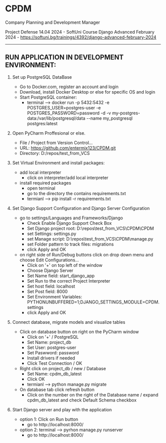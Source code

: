 # CPDM
Company Planning and Development Manager

Project Defense 14.04 2024 - SoftUni Course Django Advanced February 2024 - https://softuni.bg/trainings/4392/django-advanced-february-2024


-------------------------------------------
RUN APPLICATION IN DEVELOPMENT ENVIRONMENT:
-------------------------------------------


1. Set up PostgreSQL DataBase
	- Go to Docker.com, register an account and login
	- Download, install Docker Desktop or else for specific OS and login
	- Start PostgreSQL container:
		- terminal --> docker run -p 5432:5432 -e POSTGRES_USER=postgres-user -e POSTGRES_PASSWORD=password -d -v my-postgres-data:/var/lib/postgresql/data --name my_postgresql postgres:latest

2. Open PyCharm Proffesional or else.
	- File / Project from Version Control...
	- URL: https://github.com/entermix123/CPDM.git
	- Directory: D:/repos/test_from_VCS

3. Set Virtual Environment and install packages:
	- add local interpreter
		- click on interpreter/add local interpreter
	- install required packages
		- open terminal
		- go to the directory the contains requirements.txt
		- termianl --> pip install -r requirements.txt

4. Set Django Support Configuration and Django Server Configuration
	- go to settings/Languages and Frameworks/Django
		- Check Enable Django Support Check Box
		- Set Django project root: D:\repos\test_from_VCS\CPDM\CPDM
		- set Settings: settings.py
		- set Manage script: D:\repos\test_from_VCS\CPDM\manage.py
		- set Folder pattern to track files: migrations
		- click Apply and OK
	- on right side of Run/Debug buttons click on drop down menu and choose Edit Configurations...
		- Click on '+' on top left of the window
		- Choose Django Server
		- Set Name field: start_django_app
		- Set Run to the correct Project Interpreter
		- Set host field: localhost
		- Set Post field: 8000
		- Set Environment Variables: PYTHONUNBUFFERED=1;DJANGO_SETTINGS_MODULE=CPDM.settings
		- click Apply and OK

5. Connect database, migrate models and visualize tables
	- Click on database button on right on the PyCharm window
		- Click on '+' / PostgreSQL
		- Set Name: project_db
		- Set User: postgres-user
		- Set Paswword: password
		- Install drivers if needed
		- Click Test Connection / OK
	- Right click on project_db / new / Database
		- Set Name: cpdm_db_latest
		- Click OK
		- termianl --> python manage.py migrate
	- On database tab click refresh button
		- Click on the number on the right of the Database name / expand cpdm_db_latest and check Default Schema checkbox

6. Start Django server and play with the application
	- option 1: Click on Run button
 		-  go to http://localhost:8000/
	- option 2: terminal --> pyrhon manage.py runserver
		- go to http://localhost:8000/



